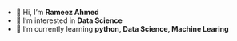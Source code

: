 - 👋 Hi, I’m **Rameez Ahmed**
- 👀 I’m interested in **Data Science**
- 🌱 I’m currently learning **python, Data Science, Machine Learing**

<!---
rameezahmed-dev/rameezahmed-dev is a ✨ special ✨ repository because its `README.md` (this file) appears on your GitHub profile.
You can click the Preview link to take a look at your changes.
--->
